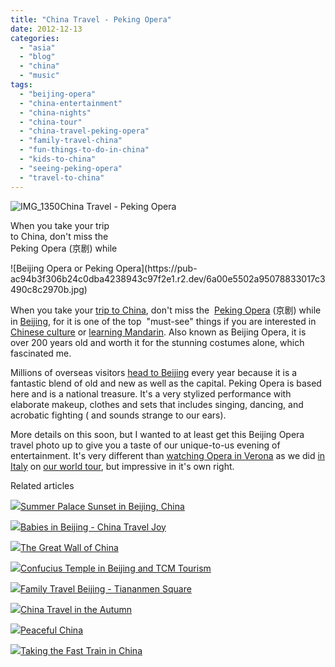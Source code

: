```yaml
---
title: "China Travel - Peking Opera"
date: 2012-12-13
categories: 
  - "asia"
  - "blog"
  - "china"
  - "music"
tags: 
  - "beijing-opera"
  - "china-entertainment"
  - "china-nights"
  - "china-tour"
  - "china-travel-peking-opera"
  - "family-travel-china"
  - "fun-things-to-do-in-china"
  - "kids-to-china"
  - "seeing-peking-opera"
  - "travel-to-china"
---
```


![IMG_1350](https://pub-ac94b3f306b24c0dba4238943c97f2e1.r2.dev/6a00e5502a95078833017c3490c846970b.jpg)China Travel - Peking Opera  
  
When you take your trip  
to China, don't miss the  
Peking Opera (京剧) while

<!--more--> ![Beijing Opera or Peking Opera](https://pub-ac94b3f306b24c0dba4238943c97f2e1.r2.dev/6a00e5502a95078833017c3490c8c2970b.jpg)  
  
When you take your [trip to China](http://soultravelers3new.local/2012/11/visiting-china-and-dragons.html "trip to China"), don't miss the  [Peking Opera](http://en.wikipedia.org/wiki/Peking_opera "Peking Opera") (京剧) while in [Beijing](http://soultravelers3new.local/2012/11/real-beijing-hutong-nights.html "Travel to Beijing"), for it is one of the top  "must-see" things if you are interested in [Chinese culture](http://soultravelers3new.local/2012/04/the-beauty-of-traditional-chinese-culture.html "Chinese culture") or [learning Mandarin](http://soultravelers3new.local/2012/07/learning-mandarin-in-asia-the-economist-and-wall-street-journal-discuss-.html "learning Mandarin"). Also known as Beijing Opera, it is over 200 years old and worth it for the stunning costumes alone, which fascinated me.  
  
Millions of overseas visitors [head to Beijing](http://soultravelers3new.local/2012/11/panjiayuan-antique-market-beijing-best-gifts.html "Beijing best travel places") every year because it is a fantastic blend of old and new as well as the capital. Peking Opera is based here and is a national treasure. It's a very stylized performance with elaborate makeup, clothes and sets that includes singing, dancing, and acrobatic fighting ( and sounds strange to our ears).  
  
More details on this soon, but I wanted to at least get this Beijing Opera travel photo up to give you a taste of our unique-to-us evening of entertainment. It's very different than [watching Opera in Verona](http://soultravelers3new.local/2012/10/italy-dont-miss-romantic-verona-and-the-opera-.html "watching opera in Verona") as we did [in Italy](http://soultravelers3new.local/2010/09/family-travel-italy-verona-opera-carmen-aida-domingo-zeffirelli-family-friendly-educational-travel.html "family travel italy opera") on [our world tour](http://soultravelers3new.local/2012/01/amazing-family-world-tour.html "our family world tour - nomadic lifestyle"), but impressive in it's own right.

Related articles

[![](http://i.zemanta.com/126933485_80_80.jpg)](http://soultravelers3new.local/2012/11/-summer-palace-sunset-in-beijing-china.html)[Summer Palace Sunset in Beijing, China](http://soultravelers3new.local/2012/11/-summer-palace-sunset-in-beijing-china.html)

[![](http://i.zemanta.com/125331496_80_80.jpg)](http://soultravelers3new.local/2012/11/babies-in-beijing-china-travel-joy.html)[Babies in Beijing - China Travel Joy](http://soultravelers3new.local/2012/11/babies-in-beijing-china-travel-joy.html)

[![](http://i.zemanta.com/131801621_80_80.jpg)](http://soultravelers3new.local/2012/12/the-great-wall-of-china.html)[The Great Wall of China](http://soultravelers3new.local/2012/12/the-great-wall-of-china.html)

[![](http://i.zemanta.com/131569222_80_80.jpg)](http://soultravelers3new.local/2012/12/confusius-temple-in-beijing-and-tcm-tourism.html)[Confucius Temple in Beijing and TCM Tourism](http://soultravelers3new.local/2012/12/confusius-temple-in-beijing-and-tcm-tourism.html)

[![](http://i.zemanta.com/130971769_80_80.jpg)](http://soultravelers3new.local/2012/12/family-travel-beijing-tiananmen-square.html)[Family Travel Beijing - Tiananmen Square](http://soultravelers3new.local/2012/12/family-travel-beijing-tiananmen-square.html)

[![](http://i.zemanta.com/125088042_80_80.jpg)](http://soultravelers3new.local/2012/11/china-travel-in-the-autumn.html)[China Travel in the Autumn](http://soultravelers3new.local/2012/11/china-travel-in-the-autumn.html)

[![](http://i.zemanta.com/130451803_80_80.jpg)](http://soultravelers3new.local/2012/12/peaceful-china.html)[Peaceful China](http://soultravelers3new.local/2012/12/peaceful-china.html)

[![](http://i.zemanta.com/131252990_80_80.jpg)](http://soultravelers3new.local/2012/12/taking-the-fast-train-in-china.html)[Taking the Fast Train in China](http://soultravelers3new.local/2012/12/taking-the-fast-train-in-china.html)
